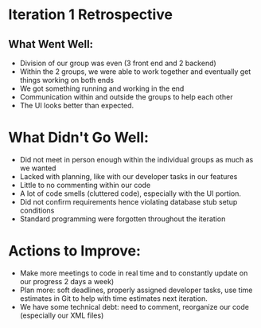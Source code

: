 # Iteration 1 Retrospective
## What Went Well:
- Division of our group was even (3 front end and 2 backend) 
- Within the 2 groups, we were able to work together and eventually get things working on both ends
- We got something running and working in the end 
- Communication within and outside the groups to help each other 
- The UI looks better than expected. 

# What Didn't Go Well:
- Did not meet in person enough within the individual groups as much as we wanted 
- Lacked with planning, like with our developer tasks in our features 
- Little to no commenting within our code 
- A lot of code smells (cluttered code), especially with the UI portion. 
- Did not confirm requirements hence violating database stub setup conditions 
- Standard programming were forgotten throughout the iteration

# Actions to Improve:
- Make more meetings to code in real time and to constantly update on our progress 2 days a week)
- Plan more: soft deadlines, properly assigned developer tasks, use time estimates in Git to help with time estimates next iteration.
- We have some technical debt: need to comment, reorganize our code (especially our XML files) 
